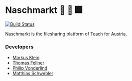 # Naschmarkt :rocket: :cake: :fireworks:
[![Build Status](https://travis-ci.org/TeachForAustria/Naschmarkt.svg?branch=master)](https://travis-ci.org/TeachForAustria/Naschmarkt)

[Naschmarkt](http://der-naschmarkt.at) is the filesharing platform of [Teach for Austria](http://www.teachforaustria.at/).

### Developers
- [Markus Klein](https://github.com/kleiinnn/)
- [Thomas Fellner](https://github.com/tfellner-tgm/)
- [Philip Vonderlind](https://github.com/pvonderlin-tgm/)
- [Matthias Schwebler](https://github.com/mschwebler-tgm/)